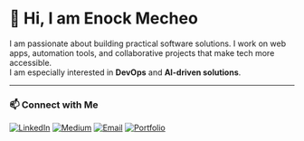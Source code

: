 # 👋 Hi, I am Enock Mecheo

I am passionate about building practical software solutions. I work on web apps, automation tools, and collaborative projects that make tech more accessible.  
I am especially interested in **DevOps** and **AI-driven solutions**.

---

### 📫 Connect with Me

[![LinkedIn](https://img.shields.io/badge/LinkedIn-0077B5?style=for-the-badge&logo=linkedin&logoColor=white)](https://www.linkedin.com/in/enock-mecheo-56390b1a6/)
[![Medium](https://img.shields.io/badge/Medium-000000?style=for-the-badge&logo=medium&logoColor=white)](https://medium.com/@enockmecheo)
[![Email](https://img.shields.io/badge/Email-D14836?style=for-the-badge&logo=gmail&logoColor=white)](mailto:enockmecheo@nyu.edu)
[![Portfolio](https://img.shields.io/badge/Portfolio-1E88E5?style=for-the-badge&logo=firefox&logoColor=white)](https://enockmecheo.com/)
